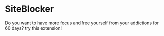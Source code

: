 # SiteBlocker
Do you want to have more focus and free yourself from your addictions for 60 days? try this extension!

